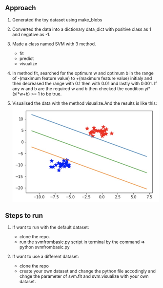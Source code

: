 ## Approach

1. Generated the toy dataset using make_blobs

2. Converted the data into a dictionary data_dict with positive class as 1 and negative as -1.

3. Made a class named SVM with 3 method.
    - fit
    - predict
    - visualize

4. In method fit, searched for the optimum w and optimum b in the range of -(maximum feature value) to +(maximum feature value) initialy and then decreased the range with 0.1 then with 0.01 and lastly with 0.001. If any w and b are the required w and b then checked the condition yi*(xi*w+b) >= 1 to be true.

5. Visualised the data with the method visualize.And the results is like this:
        ![image info](./svm.png)


## Steps to run

1. If want to run with the default dataset:
    - clone the repo.
    - run the svmfrombasic.py script in terminal by the command           => python svmfrombasic.py

2. If want to use a different dataset:
    - clone the repo
    - create your own dataset and change the python file accodingly and chnge the parameter of svm.fit and svm.visualize with your own dataset.